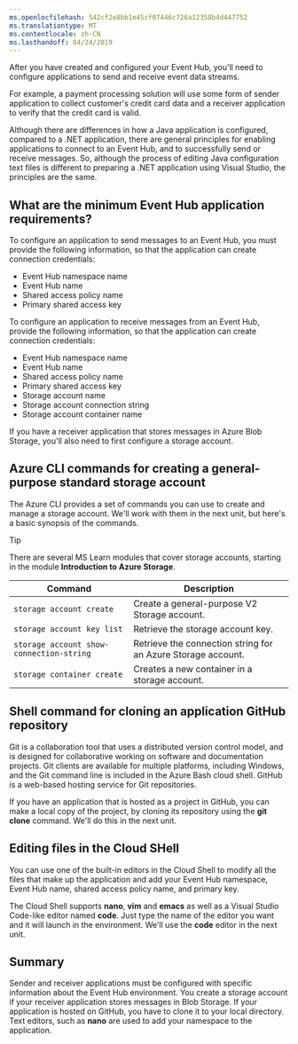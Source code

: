 ```yaml
---
ms.openlocfilehash: 542cf2e8bb1e45cf07446c726a12358b4d447752
ms.translationtype: MT
ms.contentlocale: zh-CN
ms.lasthandoff: 04/24/2019
---
```

After you have created and configured your Event Hub, you'll need to configure applications to send and receive event data streams.

For example, a payment processing solution will use some form of sender application to collect customer's credit card data and a receiver application to verify that the credit card is valid.

Although there are differences in how a Java application is configured, compared to a .NET application, there are general principles for enabling applications to connect to an Event Hub, and to successfully send or receive messages. So, although the process of editing Java configuration text files is different to preparing a .NET application using Visual Studio, the principles are the same.

## <a name="what-are-the-minimum-event-hub-application-requirements"></a>What are the minimum Event Hub application requirements?

To configure an application to send messages to an Event Hub, you must provide the following information, so that the application can create connection credentials:

- Event Hub namespace name
- Event Hub name
- Shared access policy name
- Primary shared access key

To configure an application to receive messages from an Event Hub, provide the following information, so that the application can create connection credentials:

- Event Hub namespace name
- Event Hub name
- Shared access policy name
- Primary shared access key
- Storage account name
- Storage account connection string
- Storage account container name

If you have a receiver application that stores messages in Azure Blob Storage, you'll also need to first configure a storage account.

## <a name="azure-cli-commands-for-creating-a-general-purpose-standard-storage-account"></a>Azure CLI commands for creating a general-purpose standard storage account

The Azure CLI provides a set of commands you can use to create and manage a storage account. We'll work with them in the next unit, but here's a basic synopsis of the commands. 

> [!TIP]
> There are several MS Learn modules that cover storage accounts, starting in the module **Introduction to Azure Storage**.

| Command | Description |
|---------|-------------|
| `storage account create` | Create a general-purpose V2 Storage account. |
| `storage account key list` | Retrieve the storage account key. |
| `storage account show-connection-string` | Retrieve the connection string for an Azure Storage account. |
| `storage container create` | Creates a new container in a storage account. |

## <a name="shell-command-for-cloning-an-application-github-repository"></a>Shell command for cloning an application GitHub repository

Git is a collaboration tool that uses a distributed version control model, and is designed for collaborative working on software and documentation projects. Git clients are available for multiple platforms, including Windows, and the Git command line is included in the Azure Bash cloud shell. GitHub is a web-based hosting service for Git repositories. 

If you have an application that is hosted as a project in GitHub, you can make a local copy of the project, by cloning its repository using the **git clone** command. We'll do this in the next unit.

## <a name="editing-files-in-the-cloud-shell"></a>Editing files in the Cloud SHell

You can use one of the built-in editors in the Cloud Shell to modify all the files that make up the application and add your Event Hub namespace, Event Hub name, shared access policy name, and primary key. 

The Cloud Shell supports **nano**, **vim** and **emacs** as well as a Visual Studio Code-like editor named **code**. Just type the name of the editor you want and it will launch in the environment. We'll use the **code** editor in the next unit.

## <a name="summary"></a>Summary

Sender and receiver applications must be configured with specific information about the Event Hub environment. You create a storage account if your receiver application stores messages in Blob Storage. If your application is hosted on GitHub, you have to clone it to your local directory. Text editors, such as **nano** are used to add your namespace to the application.